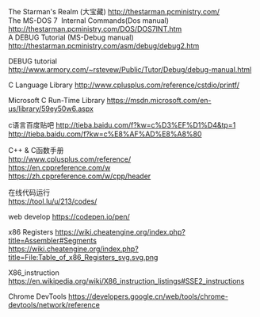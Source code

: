 The Starman's Realm (大宝藏)
http://thestarman.pcministry.com/   
The MS-DOS 7  Internal Commands(Dos manual)
http://thestarman.pcministry.com/DOS/DOS7INT.htm   
A DEBUG Tutorial (MS-Debug manual)
http://thestarman.pcministry.com/asm/debug/debug2.htm

DEBUG tutorial
http://www.armory.com/~rstevew/Public/Tutor/Debug/debug-manual.html

C Language Library
http://www.cplusplus.com/reference/cstdio/printf/

Microsoft C Run-Time Library
https://msdn.microsoft.com/en-us/library/59ey50w6.aspx

c语言百度贴吧 http://tieba.baidu.com/f?kw=c%D3%EF%D1%D4&tp=1   
http://tieba.baidu.com/f?kw=c%E8%AF%AD%E8%A8%80

C++ & C函数手册   
http://www.cplusplus.com/reference/   
https://en.cppreference.com/w   
https://zh.cppreference.com/w/cpp/header

在线代码运行   
https://tool.lu/u/213/codes/

web develop https://codepen.io/pen/

x86 Registers
https://wiki.cheatengine.org/index.php?title=Assembler#Segments    
https://wiki.cheatengine.org/index.php?title=File:Table_of_x86_Registers_svg.svg.png

X86_instruction  
https://en.wikipedia.org/wiki/X86_instruction_listings#SSE2_instructions

Chrome DevTools https://developers.google.cn/web/tools/chrome-devtools/network/reference

